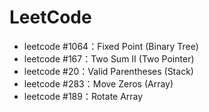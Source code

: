 # LeetCode

* leetcode #1064：Fixed Point (Binary Tree)
* leetcode #167：Two Sum Ⅱ (Two Pointer)
* leetcode #20：Valid Parentheses (Stack)
* leetcode #283：Move Zeros (Array)
* leetcode #189：Rotate Array

